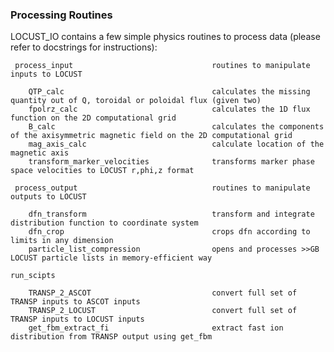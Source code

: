 ### Processing Routines

LOCUST_IO contains a few simple physics routines to process data (please refer to docstrings for instructions): 


     process_input                               routines to manipulate inputs to LOCUST

        QTP_calc                                 calculates the missing quantity out of Q, toroidal or poloidal flux (given two)
        fpolrz_calc                              calculates the 1D flux function on the 2D computational grid
        B_calc                                   calculates the components of the axisymmetric magnetic field on the 2D computational grid
        mag_axis_calc                            calculate location of the magnetic axis
        transform_marker_velocities              transforms marker phase space velocities to LOCUST r,phi,z format

     process_output                              routines to manipulate outputs to LOCUST

        dfn_transform                            transform and integrate distribution function to coordinate system
        dfn_crop                                 crops dfn according to limits in any dimension
        particle_list_compression                opens and processes >>GB LOCUST particle lists in memory-efficient way

    run_scipts

        TRANSP_2_ASCOT                           convert full set of TRANSP inputs to ASCOT inputs
        TRANSP_2_LOCUST                          convert full set of TRANSP inputs to LOCUST inputs
        get_fbm_extract_fi                       extract fast ion distribution from TRANSP output using get_fbm